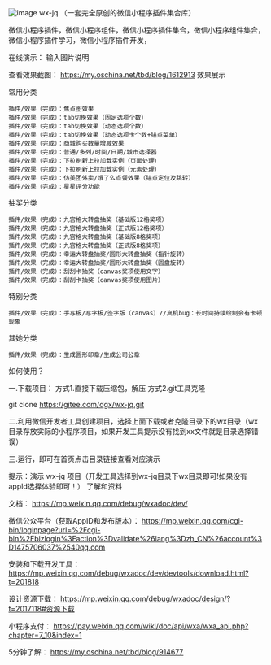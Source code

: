 

![image](https://github.com/toubidu/wx-jq/blob/master/wx/images/logo.png)
wx-jq （一套完全原创的微信小程序插件集合库）

微信小程序插件，微信小程序组件，微信小程序插件集合，微信小程序组件集合，微信小程序插件学习，微信小程序插件开发，

在线演示：
输入图片说明

查看效果截图：
https://my.oschina.net/tbd/blog/1612913
效果展示

常用分类

    插件/效果（完成）：焦点图效果
    插件/效果（完成）：tab切换效果（固定选项个数）
    插件/效果（完成）：tab切换效果（动态选项个数）
    插件/效果（完成）：tab切换效果（动态选项卡个数+锚点菜单）
    插件/效果（完成）：商城购买数量增减效果
    插件/效果（完成）：普通/多列/时间/日期/城市选择器
    插件/效果（完成）：下拉刷新上拉加载实例（页面处理）
    插件/效果（完成）：下拉刷新上拉加载实例（元素处理）
    插件/效果（完成）：仿美团外卖/饿了么点餐效果（锚点定位及跳转）
    插件/效果（完成）：星星评分功能

抽奖分类

    插件/效果（完成）：九宫格大转盘抽奖（基础版12格奖项）
    插件/效果（完成）：九宫格大转盘抽奖（正式版12格奖项）
    插件/效果（完成）：九宫格大转盘抽奖（基础版8格奖项）
    插件/效果（完成）：九宫格大转盘抽奖（正式版8格奖项）
    插件/效果（完成）：幸运大转盘抽奖/圆形大转盘抽奖（指针旋转）
    插件/效果（完成）：幸运大转盘抽奖/圆形大转盘抽奖（圆盘旋转）
    插件/效果（完成）：刮刮卡抽奖（canvas奖项使用文字）
    插件/效果（完成）：刮刮卡抽奖（canvas奖项使用图片）

特别分类

    插件/效果（完成）：手写板/写字板/签字版（canvas）//真机bug：长时间持续绘制会有卡顿现象

其她分类

    插件/效果（完成）：生成圆形印章/生成公司公章

如何使用？

一.下载项目：
方式1.直接下载压缩包，解压
方式2.git工具克隆

git clone https://gitee.com/dgx/wx-jq.git  

二.利用微信开发者工具创建项目，选择上面下载或者克隆目录下的wx目录（wx目录存放实际的小程序项目，如果开发工具提示没有找到xx文件就是目录选择错误）

三.运行，即可在首页点击目录链接查看对应演示

提示：演示 wx-jq 项目（开发工具选择到wx-jq目录下wx目录即可!如果没有appId选择体验即可！）
了解和资料

文档：
https://mp.weixin.qq.com/debug/wxadoc/dev/

微信公众平台（获取AppID和发布版本）：
https://mp.weixin.qq.com/cgi-bin/loginpage?url=%2Fcgi-bin%2Fbizlogin%3Faction%3Dvalidate%26lang%3Dzh_CN%26account%3D1475706037%2540qq.com

安装和下载开发工具：
https://mp.weixin.qq.com/debug/wxadoc/dev/devtools/download.html?t=201818

设计资源下载：
https://mp.weixin.qq.com/debug/wxadoc/design/?t=2017118#资源下载

小程序支付：
https://pay.weixin.qq.com/wiki/doc/api/wxa/wxa_api.php?chapter=7_10&index=1

5分钟了解：
https://my.oschina.net/tbd/blog/914677

